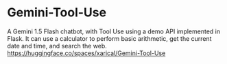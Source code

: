 # Gemini-Tool-Use
A Gemini 1.5 Flash chatbot, with Tool Use using a demo API implemented in Flask. It can use a calculator to perform basic arithmetic, get the current date and time, and search the web.
https://huggingface.co/spaces/xarical/Gemini-Tool-Use
